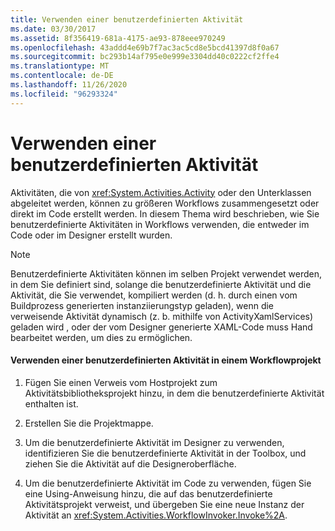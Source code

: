 ```yaml
---
title: Verwenden einer benutzerdefinierten Aktivität
ms.date: 03/30/2017
ms.assetid: 8f356419-681a-4175-ae93-878eee970249
ms.openlocfilehash: 43addd4e69b7f7ac3ac5cd8e5bcd41397d8f0a67
ms.sourcegitcommit: bc293b14af795e0e999e3304dd40c0222cf2ffe4
ms.translationtype: MT
ms.contentlocale: de-DE
ms.lasthandoff: 11/26/2020
ms.locfileid: "96293324"
---
```

# <a name="using-a-custom-activity"></a>Verwenden einer benutzerdefinierten Aktivität

Aktivitäten, die von <xref:System.Activities.Activity> oder den Unterklassen abgeleitet werden, können zu größeren Workflows zusammengesetzt oder direkt im Code erstellt werden. In diesem Thema wird beschrieben, wie Sie benutzerdefinierte Aktivitäten in Workflows verwenden, die entweder im Code oder im Designer erstellt wurden.  
  
> [!NOTE]
> Benutzerdefinierte Aktivitäten können im selben Projekt verwendet werden, in dem Sie definiert sind, solange die benutzerdefinierte Aktivität und die Aktivität, die Sie verwendet, kompiliert werden (d. h. durch einen vom Buildprozess generierten instanziierungstyp geladen), wenn die verweisende Aktivität dynamisch (z. b. mithilfe von ActivityXamlServices) geladen wird , oder der vom Designer generierte XAML-Code muss Hand bearbeitet werden, um dies zu ermöglichen.  
  
#### <a name="using-a-custom-activity-to-a-workflow-project"></a>Verwenden einer benutzerdefinierten Aktivität in einem Workflowprojekt  
  
1. Fügen Sie einen Verweis vom Hostprojekt zum Aktivitätsbibliotheksprojekt hinzu, in dem die benutzerdefinierte Aktivität enthalten ist.  
  
2. Erstellen Sie die Projektmappe.  
  
3. Um die benutzerdefinierte Aktivität im Designer zu verwenden, identifizieren Sie die benutzerdefinierte Aktivität in der Toolbox, und ziehen Sie die Aktivität auf die Designeroberfläche.  
  
4. Um die benutzerdefinierte Aktivität im Code zu verwenden, fügen Sie eine Using-Anweisung hinzu, die auf das benutzerdefinierte Aktivitätsprojekt verweist, und übergeben Sie eine neue Instanz der Aktivität an <xref:System.Activities.WorkflowInvoker.Invoke%2A>.
